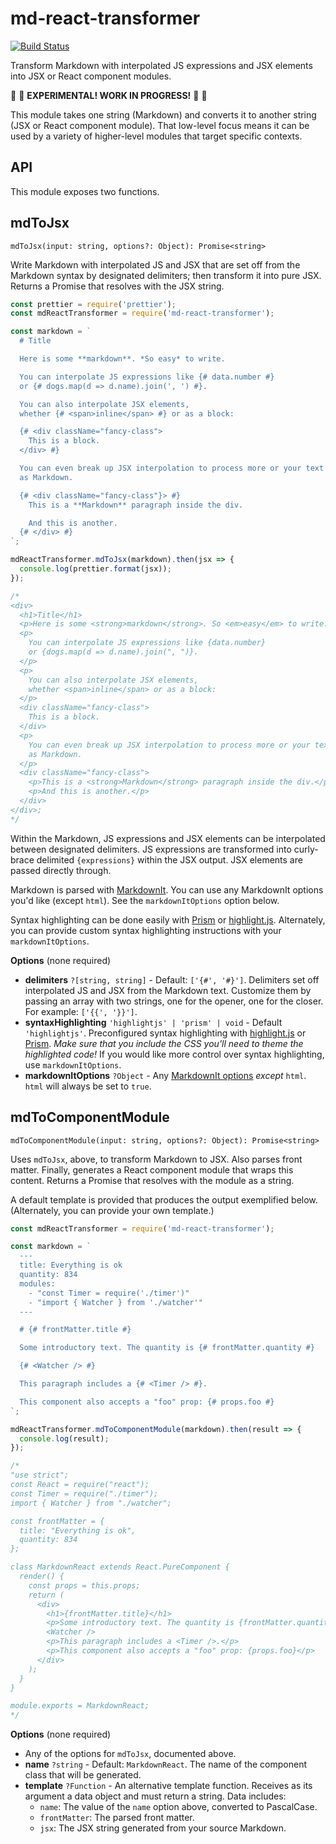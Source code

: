 # md-react-transformer

[![Build Status](https://travis-ci.org/mapbox/md-react-transformer.svg?branch=master)](https://travis-ci.org/mapbox/md-react-transformer)

Transform Markdown with interpolated JS expressions and JSX elements into JSX or React component modules.

🚧 🚧 **EXPERIMENTAL! WORK IN PROGRESS!** 🚧 🚧

This module takes one string (Markdown) and converts it to another string (JSX or React component module).
That low-level focus means it can be used by a variety of higher-level modules that target specific contexts.

## API

This module exposes two functions.

## mdToJsx

`mdToJsx(input: string, options?: Object): Promise<string>`

Write Markdown with interpolated JS and JSX that are set off from the Markdown syntax by designated delimiters; then transform it into pure JSX.
Returns a Promise that resolves with the JSX string.

```js
const prettier = require('prettier');
const mdReactTransformer = require('md-react-transformer');

const markdown = `
  # Title

  Here is some **markdown**. *So easy* to write.

  You can interpolate JS expressions like {# data.number #}
  or {# dogs.map(d => d.name).join(', ') #}.

  You can also interpolate JSX elements,
  whether {# <span>inline</span> #} or as a block:

  {# <div className="fancy-class">
    This is a block.
  </div> #}

  You can even break up JSX interpolation to process more or your text
  as Markdown.

  {# <div className="fancy-class"}> #}
    This is a **Markdown** paragraph inside the div.

    And this is another.
  {# </div> #}
`;

mdReactTransformer.mdToJsx(markdown).then(jsx => {
  console.log(prettier.format(jsx));
});

/*
<div>
  <h1>Title</h1>
  <p>Here is some <strong>markdown</strong>. So <em>easy</em> to write.</p>
  <p>
    You can interpolate JS expressions like {data.number}
    or {dogs.map(d => d.name).join(", ")}.
  </p>
  <p>
    You can also interpolate JSX elements,
    whether <span>inline</span> or as a block:
  </p>
  <div className="fancy-class">
    This is a block.
  </div>
  <p>
    You can even break up JSX interpolation to process more or your text
    as Markdown.
  </p>
  <div className="fancy-class">
    <p>This is a <strong>Markdown</strong> paragraph inside the div.</p>
    <p>And this is another.</p>
  </div>
</div>;
*/
```

Within the Markdown, JS expressions and JSX elements can be interpolated between designated delimiters.
JS expressions are transformed into curly-brace delimited `{expressions}` within the JSX output.
JSX elements are passed directly through.

Markdown is parsed with [MarkdownIt](https://github.com/markdown-it/markdown-it).
You can use any MarkdownIt options you'd like (except `html`).
See the `markdownItOptions` option below.

Syntax highlighting can be done easily with [Prism](https://github.com/PrismJS/prism) or [highlight.js](https://github.com/isagalaev/highlight.js).
Alternately, you can provide custom syntax highlighting instructions with your `markdownItOptions`.

**Options** (none required)

- **delimiters** `?[string, string]` - Default: `['{#', '#}']`.
  Delimiters set off interpolated JS and JSX from the Markdown text.
  Customize them by passing an array with two strings, one for the opener, one for the closer.
  For example: `['{{', '}}']`.
- **syntaxHighlighting** `'highlightjs' | 'prism' | void` - Default `'highlightjs'`.
  Preconfigured syntax highlighting with [highlight.js](https://github.com/isagalaev/highlight.js) or [Prism](https://github.com/PrismJS/prism).
  *Make sure that you include the CSS you'll need to theme the highlighted code!*
  If you would like more control over syntax highlighting, use `markdownItOptions`.
- **markdownItOptions** `?Object` - Any [MarkdownIt options](https://github.com/markdown-it/markdown-it#init-with-presets-and-options) *except* `html`.
  `html` will always be set to `true`.

## mdToComponentModule

`mdToComponentModule(input: string, options?: Object): Promise<string>`

Uses `mdToJsx`, above, to transform Markdown to JSX.
Also parses front matter.
Finally, generates a React component module that wraps this content.
Returns a Promise that resolves with the module as a string.

A default template is provided that produces the output exemplified below. (Alternately, you can provide your own template.)

```js
const mdReactTransformer = require('md-react-transformer');

const markdown = `
  ---
  title: Everything is ok
  quantity: 834
  modules:
    - "const Timer = require('./timer')"
    - "import { Watcher } from './watcher'"
  ---

  # {# frontMatter.title #}

  Some introductory text. The quantity is {# frontMatter.quantity #}

  {# <Watcher /> #}

  This paragraph includes a {# <Timer /> #}.

  This component also accepts a "foo" prop: {# props.foo #}
`;

mdReactTransformer.mdToComponentModule(markdown).then(result => {
  console.log(result);
});

/*
"use strict";
const React = require("react");
const Timer = require("./timer");
import { Watcher } from "./watcher";

const frontMatter = {
  title: "Everything is ok",
  quantity: 834
};

class MarkdownReact extends React.PureComponent {
  render() {
    const props = this.props;
    return (
      <div>
        <h1>{frontMatter.title}</h1>
        <p>Some introductory text. The quantity is {frontMatter.quantity}</p>
        <Watcher />
        <p>This paragraph includes a <Timer />.</p>
        <p>This component also accepts a "foo" prop: {props.foo}</p>
      </div>
    );
  }
}

module.exports = MarkdownReact;
*/
```

**Options** (none required)

- Any of the options for `mdToJsx`, documented above.
- **name** `?string` - Default: `MarkdownReact`.
  The name of the component class that will be generated.
- **template** `?Function` - An alternative template function.
  Receives as its argument a data object and must return a string.
  Data includes:
  - `name`: The value of the `name` option above, converted to PascalCase.
  - `frontMatter`: The parsed front matter.
  - `jsx`: The JSX string generated from your source Markdown.
